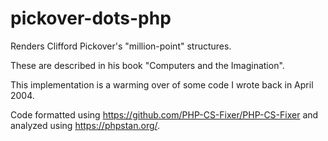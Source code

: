 # pickover-dots-php
Renders Clifford Pickover's "million-point" structures.

These are described in his book "Computers and the Imagination".

This implementation is a warming over of some code I wrote back in April 2004.

Code formatted using https://github.com/PHP-CS-Fixer/PHP-CS-Fixer and analyzed
using https://phpstan.org/.